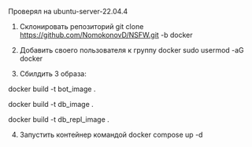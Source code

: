 Проверял на ubuntu-server-22.04.4

1. Склонировать репозиторий git clone https://github.com/NomokonovD/NSFW.git -b docker

2. Добавить своего пользователя к группу docker sudo usermod -aG docker <username>

3. Сбилдить 3 образа: 

docker build -t bot_image .

docker build -t db_image .

docker build -t db_repl_image .

4. Запустить контейнер командой docker compose up -d
